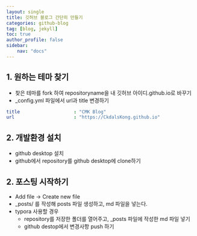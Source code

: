 ```yaml
---
layout: single
title: 깃허브 블로그 간단히 만들기
categories: github-blog
tag: [blog, jekyll]
toc: true
author_profile: false
sidebar:
    nav: "docs"
---
```


## 1. 원하는 테마 찾기

- 찾은 테마를 fork 하여 repositoryname을 내 깃허브 아이디.github.io로 바꾸기
- _config.yml 파일에서 url과 title 변경하기

```yaml
title                    : "CMK Blog"
url                      : "https://CkdalsKong.github.io"
```



## 2. 개발환경 설치

- github desktop 설치
- github에서 repository를 github desktop에 clone하기



## 2. 포스팅 시작하기

- Add file -> Create new file
- _posts/ 를 작성해 posts 파일 생성하고, md 파일을 넣는다.
- typora 사용할 경우 
  - repository를 저장한 폴더를 열어주고, _posts 파일에 작성한 md 파일 넣기
  - github destop에서 변경사항 push 하기

